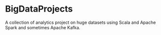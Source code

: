 # BigDataProjects
A collection of analytics project on huge datasets using Scala and Apache Spark and sometimes Apache Kafka.
